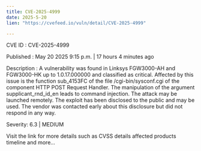 ```yaml
---
title: CVE-2025-4999
date: 2025-5-20
lien: "https://cvefeed.io/vuln/detail/CVE-2025-4999"

---
```


CVE ID : CVE-2025-4999

Published :  May 20
2025
9:15 p.m. | 17 hours
4 minutes ago

Description : A vulnerability was found in Linksys FGW3000-AH and FGW3000-HK up to 1.0.17.000000 and classified as critical. Affected by this issue is the function sub_4153FC of the file /cgi-bin/sysconf.cgi of the component HTTP POST Request Handler. The manipulation of the argument supplicant_rnd_id_en leads to command injection. The attack may be launched remotely. The exploit has been disclosed to the public and may be used. The vendor was contacted early about this disclosure but did not respond in any way.

Severity: 6.3 | MEDIUM

Visit the link for more details
such as CVSS details
affected products
timeline
and more...
